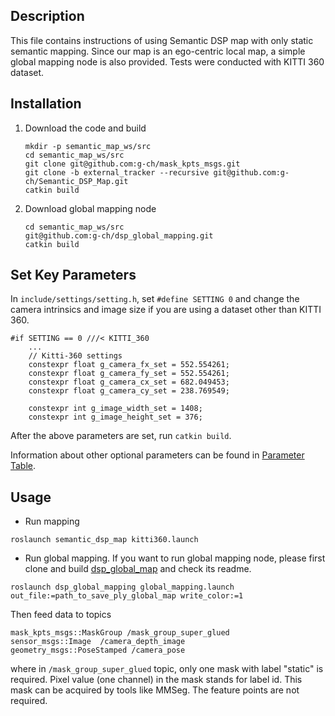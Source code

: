 ## Description
This file contains instructions of using Semantic DSP map with only static semantic mapping. Since our map is an ego-centric local map, a simple global mapping node is also provided. Tests were conducted with KITTI 360 dataset.

## Installation
1. Download the code and build
    ```
    mkdir -p semantic_map_ws/src
    cd semantic_map_ws/src
    git clone git@github.com:g-ch/mask_kpts_msgs.git
    git clone -b external_tracker --recursive git@github.com:g-ch/Semantic_DSP_Map.git
    catkin build
    ```

2. Download global mapping node
   ```
   cd semantic_map_ws/src
   git@github.com:g-ch/dsp_global_mapping.git
   catkin build
   ```

## Set Key Parameters
In ```include/settings/setting.h```, set ```#define SETTING 0``` and change the camera intrinsics and image size if you are using a dataset other than KITTI 360.

```
#if SETTING == 0 ///< KITTI_360
    ...
    // Kitti-360 settings
    constexpr float g_camera_fx_set = 552.554261;
    constexpr float g_camera_fy_set = 552.554261;
    constexpr float g_camera_cx_set = 682.049453;
    constexpr float g_camera_cy_set = 238.769549;

    constexpr int g_image_width_set = 1408;
    constexpr int g_image_height_set = 376;
```

After the above parameters are set, run ```catkin build```.
   
Information about other optional parameters can be found in [Parameter Table](parameter_table.md).


## Usage
- Run mapping
```
roslaunch semantic_dsp_map kitti360.launch
```

- Run global mapping. If you want to run global mapping node, please first clone and build [dsp_global_map](git@github.com:g-ch/dsp_global_mapping.git) and check its readme. 
```
roslaunch dsp_global_mapping global_mapping.launch out_file:=path_to_save_ply_global_map write_color:=1
```

Then feed data to topics 
```
mask_kpts_msgs::MaskGroup /mask_group_super_glued
sensor_msgs::Image  /camera_depth_image
geometry_msgs::PoseStamped /camera_pose
```
where in ```/mask_group_super_glued``` topic, only one mask with label "static" is required. Pixel value (one channel) in the mask stands for label id. This mask can be acquired by tools like MMSeg. The feature points are not required.
